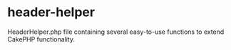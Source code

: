 header-helper
=============

HeaderHelper.php file containing several easy-to-use functions to extend CakePHP functionality.
